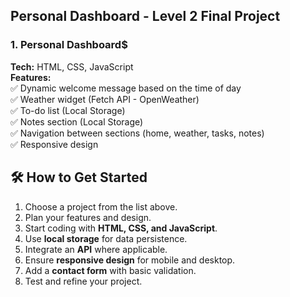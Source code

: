 ## Personal Dashboard - Level 2 Final Project


### 1. Personal Dashboard$

**Tech:** HTML, CSS, JavaScript  
**Features:**  
✅ Dynamic welcome message based on the time of day  
✅ Weather widget (Fetch API - OpenWeather)  
✅ To-do list (Local Storage)  
✅ Notes section (Local Storage)  
✅ Navigation between sections (home, weather, tasks, notes)  
✅ Responsive design

## 🛠️ How to Get Started

1. Choose a project from the list above.
2. Plan your features and design.
3. Start coding with **HTML, CSS, and JavaScript**.
4. Use **local storage** for data persistence.
5. Integrate an **API** where applicable.
6. Ensure **responsive design** for mobile and desktop.
7. Add a **contact form** with basic validation.
8. Test and refine your project.
